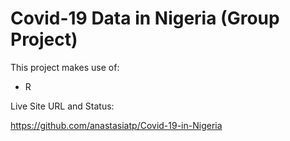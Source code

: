 # Covid-19 Data in Nigeria (Group Project)
This project makes use of:
- R
  
Live Site URL and Status:

https://github.com/anastasiatp/Covid-19-in-Nigeria
